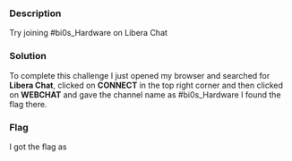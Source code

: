 ### Description

Try joining #bi0s_Hardware on Libera Chat

### Solution


To complete this challenge I just opened my browser and searched for **Libera Chat**, clicked
on **CONNECT** in the top right corner and then clicked on **WEBCHAT** and gave the channel name as #bi0s_Hardware 
I found the flag there.

### Flag

I got the flag as 